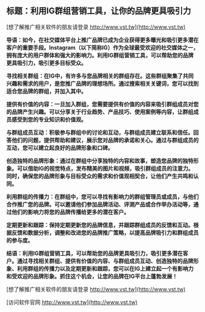 ## **标题：利用IG群组营销工具，让你的品牌更具吸引力**

[想了解推广相关软件的朋友请登录 http://www.vst.tw](http://www.vst.tw)

**导语：如今，在社交媒体平台上推广品牌已成为企业获得更多曝光和吸引更多潜在客户的重要手段。Instagram（以下简称IG）作为全球最受欢迎的社交媒体之一，拥有庞大的用户群体和强大的影响力。利用IG群组营销工具，可以帮助您的品牌更具吸引力，吸引更多目标受众。**

**寻找相关群组：在IG中，有许多与您品牌相关的群组存在。这些群组聚集了共同兴趣和需求的用户，是您推广品牌的理想场所。通过搜索相关关键词，您可以找到适合您品牌的群组，并加入其中。**

**提供有价值的内容：一旦加入群组，您需要提供有价值的内容来吸引群组成员对您的品牌产生兴趣。可以分享关于行业趋势、产品技巧、使用案例等内容，让群组成员感受到您的专业知识和价值观。**

**与群组成员互动：积极参与群组中的讨论和互动，与群组成员建立联系和信任。回答他们的问题，提供帮助和建议，展示您对品牌的承诺和关心。通过与群组成员的互动，您可以建立起良好的品牌形象和口碑。**

**创造独特的品牌形象：通过在群组中分享独特的内容和故事，塑造您品牌的独特形象。可以借助IG的视觉特点，发布精美的图片和视频，吸引群组成员的注意力。同时，确保您的品牌形象与目标受众的需求和价值观相契合，让他们产生共鸣和认同。**

**利用群组的传播力：在群组中，您可以寻找有影响力的群组管理员或成员，与他们合作推广您的品牌。可以邀请他们参加品牌活动、评测产品或合作举办活动等，通过他们的影响力将您的品牌传播给更多的潜在客户。**

**定期更新和跟踪：保持定期更新您的品牌信息，并跟踪群组成员的反馈和互动。根据反馈和数据分析，调整和改进您的品牌推广策略，以提高品牌吸引力和群组成员的参与度。**

**结语：利用IG群组营销工具，可以帮助您的品牌更具吸引力，吸引更多潜在客户。通过寻找相关群组、提供有价值的内容、与群组成员互动、创造独特的品牌形象、利用群组的传播力以及定期更新和跟踪，您可以在IG上建立起一个有影响力和受欢迎的品牌形象。抓住这个机会，让您的品牌在IG平台上蓬勃发展！**

[想了解推广相关软件的朋友请登录 http://www.vst.tw](http://www.vst.tw)


[访问软件官网 http://www.vst.tw](http://www.vst.tw)
